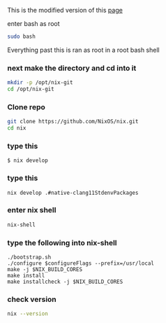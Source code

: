 This is the modified version of this [page](https://nixos.org/manual/nix/unstable/contributing/hacking.html)

enter bash as root

```bash
sudo bash
```
Everything past this is ran as root in a root bash shell

### next make the directory and cd into it

```bash
mkdir -p /opt/nix-git
cd /opt/nix-git
```
### Clone repo

```bash
git clone https://github.com/NixOS/nix.git
cd nix
```

### type this

```console
$ nix develop
```

### type this

```console
nix develop .#native-clang11StdenvPackages
```

### enter nix shell

```bash
nix-shell
```

### type the following into nix-shell

```console
./bootstrap.sh
./configure $configureFlags --prefix=/usr/local
make -j $NIX_BUILD_CORES
make install
make installcheck -j $NIX_BUILD_CORES
```

### check version

```bash
nix --version
```
